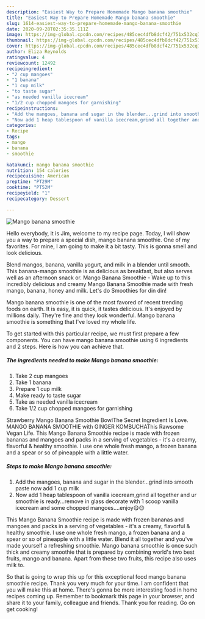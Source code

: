 ```yaml
---
description: "Easiest Way to Prepare Homemade Mango banana smoothie"
title: "Easiest Way to Prepare Homemade Mango banana smoothie"
slug: 1614-easiest-way-to-prepare-homemade-mango-banana-smoothie
date: 2020-09-28T02:35:35.111Z
image: https://img-global.cpcdn.com/recipes/485cec4dfb8dcf42/751x532cq70/mango-banana-smoothie-recipe-main-photo.jpg
thumbnail: https://img-global.cpcdn.com/recipes/485cec4dfb8dcf42/751x532cq70/mango-banana-smoothie-recipe-main-photo.jpg
cover: https://img-global.cpcdn.com/recipes/485cec4dfb8dcf42/751x532cq70/mango-banana-smoothie-recipe-main-photo.jpg
author: Eliza Reynolds
ratingvalue: 4
reviewcount: 12492
recipeingredient:
- "2 cup mangoes"
- "1 banana"
- "1 cup milk"
- "to taste sugar"
- "as needed vanilla icecream"
- "1/2 cup chopped mangoes for garnishing"
recipeinstructions:
- "Add the mangoes, banana and sugar in the blender...grind into smooth paste now add 1 cup milk"
- "Now add 1 heap tablespoon of vanilla icecream,grind all together and ur smoothie is ready...remove in glass decorate with 1 scoop vanilla icecream and some chopped mangoes....enjoy😋😊"
categories:
- Recipe
tags:
- mango
- banana
- smoothie

katakunci: mango banana smoothie 
nutrition: 154 calories
recipecuisine: American
preptime: "PT29M"
cooktime: "PT52M"
recipeyield: "1"
recipecategory: Dessert

---
```



![Mango banana smoothie](https://img-global.cpcdn.com/recipes/485cec4dfb8dcf42/751x532cq70/mango-banana-smoothie-recipe-main-photo.jpg)

Hello everybody, it is Jim, welcome to my recipe page. Today, I will show you a way to prepare a special dish, mango banana smoothie. One of my favorites. For mine, I am going to make it a bit tasty. This is gonna smell and look delicious.

Blend mangos, banana, vanilla yogurt, and milk in a blender until smooth. This banana-mango smoothie is as delicious as breakfast, but also serves well as an afternoon snack or. Mango Banana Smoothie - Wake up to this incredibly delicious and creamy Mango Banana Smoothie made with fresh mango, banana, honey and milk. Let&#39;s do Smoothies for din din!

Mango banana smoothie is one of the most favored of recent trending foods on earth. It is easy, it is quick, it tastes delicious. It's enjoyed by millions daily. They're fine and they look wonderful. Mango banana smoothie is something that I've loved my whole life.


To get started with this particular recipe, we must first prepare a few components. You can have mango banana smoothie using 6 ingredients and 2 steps. Here is how you can achieve that.

<!--inarticleads1-->

##### The ingredients needed to make Mango banana smoothie:

1. Take 2 cup mangoes
1. Take 1 banana
1. Prepare 1 cup milk
1. Make ready to taste sugar
1. Take as needed vanilla icecream
1. Take 1/2 cup chopped mangoes for garnishing


Strawberry Mango Banana Smoothie BowlThe Secret Ingredient Is Love. MANGO BANANA SMOOTHIE with GINGER KOMBUCHAThis Rawsome Vegan Life. This Mango Banana Smoothie recipe is made with frozen bananas and mangoes and packs in a serving of vegetables - it&#39;s a creamy, flavorful &amp; healthy smoothie. I use one whole fresh mango, a frozen banana and a spear or so of pineapple with a little water. 

<!--inarticleads2-->

##### Steps to make Mango banana smoothie:

1. Add the mangoes, banana and sugar in the blender...grind into smooth paste now add 1 cup milk
1. Now add 1 heap tablespoon of vanilla icecream,grind all together and ur smoothie is ready...remove in glass decorate with 1 scoop vanilla icecream and some chopped mangoes....enjoy😋😊


This Mango Banana Smoothie recipe is made with frozen bananas and mangoes and packs in a serving of vegetables - it&#39;s a creamy, flavorful &amp; healthy smoothie. I use one whole fresh mango, a frozen banana and a spear or so of pineapple with a little water. Blend it all together and you&#39;ve made yourself a refreshing smoothie. Mango banana smoothie is once such thick and creamy smoothie that is prepared by combining world&#39;s two best fruits, mango and banana. Apart from these two fruits, this recipe also uses milk to. 

So that is going to wrap this up for this exceptional food mango banana smoothie recipe. Thank you very much for your time. I am confident that you will make this at home. There's gonna be more interesting food in home recipes coming up. Remember to bookmark this page in your browser, and share it to your family, colleague and friends. Thank you for reading. Go on get cooking!
